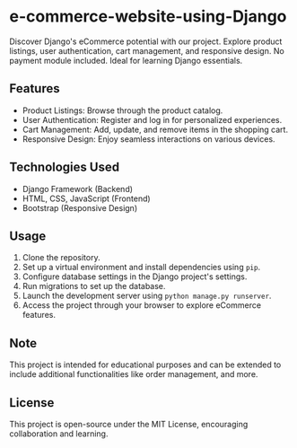# e-commerce-website-using-Django
Discover Django's eCommerce potential with our project. Explore product listings, user authentication, cart management, and responsive design. No payment module included. Ideal for learning Django essentials.

## Features

- Product Listings: Browse through the product catalog.
- User Authentication: Register and log in for personalized experiences.
- Cart Management: Add, update, and remove items in the shopping cart.
- Responsive Design: Enjoy seamless interactions on various devices.

## Technologies Used

- Django Framework (Backend)
- HTML, CSS, JavaScript (Frontend)
- Bootstrap (Responsive Design)

## Usage

1. Clone the repository.
2. Set up a virtual environment and install dependencies using `pip`.
3. Configure database settings in the Django project's settings.
4. Run migrations to set up the database.
5. Launch the development server using `python manage.py runserver`.
6. Access the project through your browser to explore eCommerce features.

## Note

This project is intended for educational purposes and can be extended to include additional functionalities like order management, and more.

## License

This project is open-source under the MIT License, encouraging collaboration and learning.
